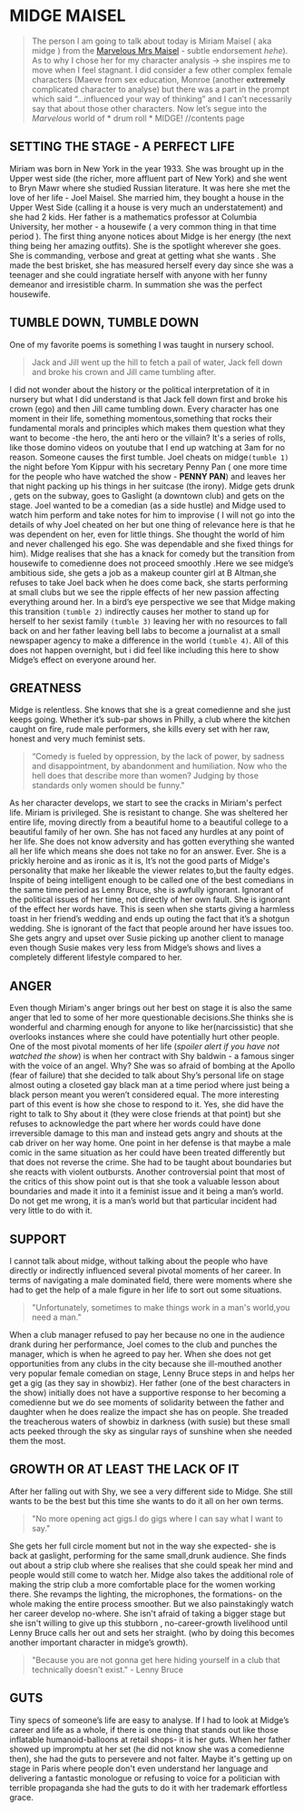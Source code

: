 # MIDGE MAISEL 
>The person I am going to talk about today is Miriam Maisel ( aka midge ) from the [Marvelous Mrs Maisel](https://www.primevideo.com/detail/The-Marvelous-Mrs-Maisel/0SKQT5MHXXQ50OZ9FXYRFVEQM7) - subtle endorsement *hehe*). As to why I chose her for my character analysis → she inspires me to move when I feel stagnant. I did consider a few other complex female characters (Maeve from sex education, Monroe (another **extremely** complicated character to analyse) but there was a part in the prompt which said “…influenced your way of thinking” and I can’t necessarily say that about those other characters. Now let’s segue into the *Marvelous* world of * drum roll * MIDGE!
//contents page

## SETTING THE STAGE - A PERFECT LIFE
Miriam was born in New York in the year 1933. She was brought up in the Upper west side (the richer, more affluent part of New York) and she went to Bryn Mawr where she studied Russian literature. It was here she met the love of her life - Joel Maisel. She married him, they bought a house in the Upper West Side (calling it a house is very much an understatement) and she had 2 kids. Her father is a mathematics professor at Columbia University, her mother - a housewife ( a very common thing in that time period ). The first thing anyone notices about Midge is her energy (the next thing being her amazing outfits). She is the spotlight wherever she goes. She is commanding, verbose and great at getting what she wants . She made the best brisket, she has measured herself every day since she was a teenager and she could ingratiate herself with anyone with her funny demeanor and irresistible charm. In summation she was the perfect housewife. 

## TUMBLE DOWN, TUMBLE DOWN
One of my favorite poems is something I was taught in nursery school. 
>Jack and Jill went up the hill to fetch a pail of water, Jack fell down and broke his crown and Jill came tumbling after.

I did not wonder about the history or the political interpretation of it in nursery but what I did understand is that Jack fell down first and broke his crown (ego) and then Jill came tumbling down. Every character has one moment in their life, something momentous,something that rocks their fundamental morals and principles which makes them question what they want to become -the hero, the anti hero or the villain? It's a series of rolls, like those domino videos on youtube that I end up watching at 3am for no reason. Someone causes the first tumble. Joel cheats on midge```(tumble 1)``` the night before Yom Kippur with his secretary Penny Pan ( one more time for the people who have watched the show - **PENNY PAN**) and leaves her that night packing up his things in her suitcase (the irony). Midge gets drunk , gets on the subway, goes to Gaslight (a downtown club) and gets on the stage. Joel wanted to be a comedian (as a side hustle) and Midge used to watch him perform and take notes for him to improvise ( I will not go into the details of why Joel cheated on her but one thing of relevance here is that he was dependent on her, even for little things.  She thought the world of him and never challenged his ego. She was dependable and she fixed things for him). Midge realises that she has a knack for comedy but the transition from housewife to comedienne does not proceed smoothly .Here we see midge’s ambitious side, she gets a job as a makeup counter girl at B Altman,she refuses to take Joel back when he does come back, she starts performing at small clubs but we see the ripple effects of her new passion affecting everything around her. In a bird’s eye perspective we see that Midge making this transition ```(tumble 2)``` indirectly causes her mother to stand up for herself to her sexist family ```(tumble 3)``` leaving her with no resources to fall back on and her father leaving bell labs to become a journalist at a small newspaper agency to make a difference in the world ```(tumble 4)```. All of this does not happen overnight, but i did feel like including this here to show Midge’s effect on everyone around her. 

## GREATNESS    
Midge is relentless. She knows that she is a great comedienne and she just keeps going. Whether it’s sub-par shows in Philly, a club where the kitchen caught on fire, rude male performers, she kills every set with her raw, honest and very much feminist sets. 
>“Comedy is fueled by oppression, by the lack of power, by sadness and disappointment, by abandonment and humiliation. Now who the hell does that describe more than women? Judging by those standards only women should be funny."

As her character develops, we start to see the cracks in Miriam's perfect life. Miriam is privileged. She is resistant to change. She was sheltered her entire life, moving directly from a beautiful home to a beautiful college to a beautiful family of her own. She has not faced any hurdles at any point of her life. She does not know adversity and has gotten everything she wanted all her life which means she does not take no for an answer. Ever. She is a prickly heroine and as ironic as it is, It’s not the good parts of Midge's personality that make her likeable the viewer relates to,but the faulty edges. Inspite of being intelligent enough to be called one of the best comedians in the same time period as Lenny Bruce, she is awfully ignorant. Ignorant of the political issues of her time, not directly of her own fault. She is ignorant of the effect her words have. This is seen when she starts giving a harmless toast in her friend’s wedding and ends up outing the fact that it’s a shotgun wedding. She is ignorant of the fact that people around her have issues too. She gets angry and upset over Susie picking up another client to manage even though Susie makes very less from Midge’s shows and lives a completely different lifestyle compared to her.

## ANGER
Even though Miriam's anger brings out her best on stage it is also the same anger that led to some of her more questionable decisions.She thinks she is wonderful and charming enough for anyone to like her(narcissistic) that she overlooks instances where she could have potentially hurt other people. One of the most pivotal moments of her life (*spoiler alert if you have not watched the show*) is when her contract with Shy baldwin - a famous singer with the voice of an angel. Why? She was so afraid of bombing at the Apollo (fear of failure) that she decided to talk about Shy’s personal life on stage almost outing a closeted gay black man at a time period where just being a black person meant you weren’t considered equal. The more interesting part of this event is how she chose to respond to it. Yes, she did have the right to talk to Shy about it (they were close friends at that point) but she refuses to acknowledge the part where her words could have done irreversible damage to this man and instead gets angry and shouts at the cab driver on her way home. One point in her defense is that maybe a male comic in the same situation as her could have been treated differently but that does not reverse the crime. She had to be taught about boundaries but she reacts with violent outbursts. Another controversial point that most of the critics of this show point out is that she took a valuable lesson about boundaries and made it into it a feminist issue and it being a man’s world. Do not get me wrong, it is a man’s world but that particular incident had very little to do with it. 

## SUPPORT
I cannot talk about midge, without talking about the people who have directly or indirectly influenced several pivotal moments of her career.
In terms of navigating a male dominated field, there were moments where she had to get the help of a male figure in her life to sort out some situations. 
>"Unfortunately, sometimes to make things work in a man's world,you need a man."

When a club manager refused to pay her because no one in the audience drank during her performance, Joel comes to the club and punches the manager, which is when he agreed to pay her. When she does not get opportunities from any clubs in the city because she ill-mouthed another very popular female comedian on stage, Lenny Bruce steps in and helps her get a gig (as they say in showbiz). Her father (one of the best characters in the show) initially does not have a supportive response to her becoming a comedienne but we do see moments of solidarity between the father and daughter when he does realize the impact she has on people. She treaded the treacherous waters of showbiz in darkness (with susie) but these small acts peeked through the sky as singular rays of sunshine when she needed them the most.

## GROWTH OR AT LEAST THE LACK OF IT
After her falling out with Shy, we see a very different side to Midge. She still wants to be the best but this time she wants to do it all on her own terms. 
>"No more opening act gigs.I do gigs where I can say what I want to say."
 
She gets her full circle moment but not in the way she expected- she is back at gaslight, performing for the same small,drunk audience. She finds out about a strip club where she realises that she could speak her mind and people would still come to watch her. Midge also takes the additional role of making the strip club a more comfortable place for the women working there. She revamps the lighting, the microphones, the formations- on the whole making the entire process smoother. But we also painstakingly watch her career develop no-where. She isn't afraid of taking a bigger stage but she isn't willing to give up this stubborn , no-career-growth livelihood until Lenny Bruce calls her out and sets her straight. (who by doing this becomes another important character in midge’s growth).
>"Because you are not gonna get here hiding yourself in a club that technically doesn't exist." - Lenny Bruce

## GUTS
Tiny specs of someone’s life are easy to analyse. If I had to look at Midge’s career and life as a whole, if there is one thing that stands out like those inflatable humanoid-balloons at retail shops- it is her guts. When her father showed up impromptu at her set (he did not know she was a comedienne then), she had the guts to persevere and not falter. Maybe it's getting up on stage in Paris where people don't even understand her language and delivering a fantastic monologue or refusing to voice for a politician with terrible propaganda she had the guts to do it with her trademark effortless grace. 
